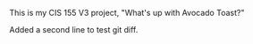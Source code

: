 This is my CIS 155 V3 project, "What's up with Avocado Toast?"

Added a second line to test git diff.
